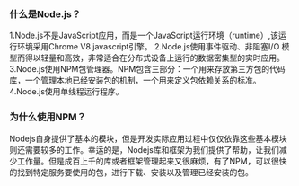 ### 什么是Node.js？
1.Node.js不是JavaScript应用，而是一个JavaScript运行环境（runtime）,该运行环境采用Chrome V8 javascript引擎。
2.Node.js使用事件驱动、非阻塞I/O 模型而得以轻量和高效，非常适合在分布式设备上运行的数据密集型的实时应用。
3.Node.js使用NPM包管理器。NPM包含三部分：一个用来存放第三方包的代码库，一个管理本地已经安装包的机制，一个用来定义包依赖关系的标准。
4.Node.js使用单线程运行程序。


### 为什么使用NPM？
Nodejs自身提供了基本的模块，但是开发实际应用过程中仅仅依靠这些基本模块则还需要较多的工作。幸运的是，Nodejs库和框架为我们提供了帮助，让我们减少工作量。但是成百上千的库或者框架管理起来又很麻烦，有了NPM，可以很快的找到特定服务要使用的包，进行下载、安装以及管理已经安装的包。

